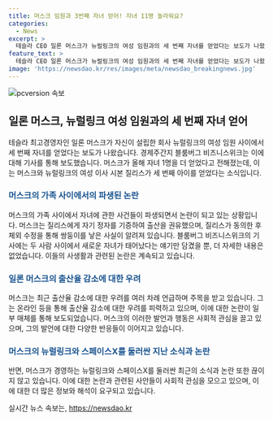 ```yaml
---
title: 머스크 임원과 3번째 자녀 얻어! 자녀 11명 놀라워요?
categories:
  - News
excerpt: >
  테슬라 CEO 일론 머스크가 뉴럴링크의 여성 임원과의 세 번째 자녀를 얻었다는 보도가 나왔습니다. 이에 대한 자세한 내용은 보도되지 않았지만, 이는 머스크의 12번째 자녀로 알려졌습니다. 머스크는 이에 대한 확인을 거부했으며, 미 경제매체들은 이 사실이 머스크의 경영 중인 회사와의 연관성에 대해 주목하고 있습니다. 이와 관련하여 최근 스페이스X에서의 부적절한 관계 의혹도 보도되었습니다. 머스크는 출산율 감소에 대한 우려를 표명하며 논란을 불러일으키고 있습니다.
feature_text: >
  테슬라 CEO 일론 머스크가 뉴럴링크의 여성 임원과의 세 번째 자녀를 얻었다는 보도가 나왔습니다. 이에 대한 자세한 내용은 보도되지 않았지만, 이는 머스크의 12번째 자녀로 알려졌습니다. 머스크는 이에 대한 확인을 거부했으며, 미 경제매체들은 이 사실이 머스크의 경영 중인 회사와의 연관성에 대해 주목하고 있습니다. 이와 관련하여 최근 스페이스X에서의 부적절한 관계 의혹도 보도되었습니다. 머스크는 출산율 감소에 대한 우려를 표명하며 논란을 불러일으키고 있습니다.
image: 'https://newsdao.kr/res/images/meta/newsdao_breakingnews.jpg'
---
```


<p><img src="https://newsdao.kr/res/images/meta/newsdao_breakingnews.jpg" alt="pcversion 속보" /></p>

<h2 data-ke-size="size26">일론 머스크, 뉴럴링크 여성 임원과의 세 번째 자녀 얻어</h2>

<p data-ke-size="size16">테슬라 최고경영자인 일론 머스크가 자신이 설립한 회사 뉴럴링크의 여성 임원 사이에서 세 번째 자녀를 얻었다는 보도가 나왔습니다. 경제주간지 블룸버그 비즈니스위크는 이에 대해 기사를 통해 보도했습니다. 머스크가 올해 자녀 1명을 더 얻었다고 전해졌는데, 이는 머스크와 뉴럴링크의 여성 이사 시본 질리스가 세 번째 아이를 얻었다는 소식입니다.</p>

<h3 data-ke-size="size24"><b><span style="color: #1a5490;">머스크의 가족 사이에서의 파생된 논란</span></b></h3>

<p data-ke-size="size16">머스크의 가족 사이에서 자녀에 관한 사건들이 파생되면서 논란이 되고 있는 상황입니다. 머스크는 질리스에게 자기 정자를 기증하여 출산을 권유했으며, 질리스가 동의한 후 체외 수정을 통해 쌍둥이를 낳은 사실이 알려져 있습니다. 블룸버그 비즈니스위크의 기사에는 두 사람 사이에서 새로운 자녀가 태어났다는 얘기만 담겼을 뿐, 더 자세한 내용은 없었습니다. 이들의 사생활과 관련된 논란은 계속되고 있습니다.</p>

<h3 data-ke-size="size24"><b><span style="color: #1a5490;">일론 머스크의 출산율 감소에 대한 우려</span></b></h3>

<p data-ke-size="size16">머스크는 최근 출산율 감소에 대한 우려를 여러 차례 언급하며 주목을 받고 있습니다. 그는 온라인 등을 통해 출산율 감소에 대한 우려를 피력하고 있으며, 이에 대한 논란이 일부 매체를 통해 보도되었습니다. 머스크의 이러한 발언과 행동은 사회적 관심을 끌고 있으며, 그의 발언에 대한 다양한 반응들이 이어지고 있습니다.</p>

<h3 data-ke-size="size24"><b><span style="color: #1a5490;">머스크의 뉴럴링크와 스페이스X를 둘러싼 지난 소식과 논란</span></b></h3>

<p data-ke-size="size16">반면, 머스크가 경영하는 뉴럴링크와 스페이스X를 둘러싼 최근의 소식과 논란 또한 끊이지 않고 있습니다. 이에 대한 논란과 관련된 사안들이 사회적 관심을 모으고 있으며, 이에 대한 더 많은 정보와 해석이 요구되고 있습니다.</p>
실시간 뉴스 속보는, <a href="https://newsdao.kr" rel="dofollow">https://newsdao.kr</a>


